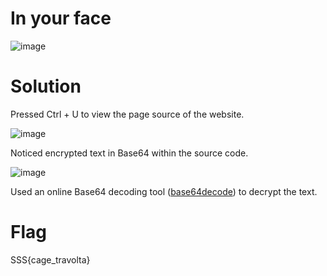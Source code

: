 # In your face
![image](https://github.com/GustyOOP/Writeups/blob/files/poza1.jpg)

# Solution
Pressed Ctrl + U to view the page source of the website.

![image](https://github.com/GustyOOP/Writeups/blob/files/poza2.png)

Noticed encrypted text in Base64 within the source code.

![image](https://github.com/GustyOOP/Writeups/blob/files/poza3.png)

Used an online Base64 decoding tool ([base64decode](https://www.base64decode.org/)) to decrypt the text.

# Flag
SSS{cage_travolta}
